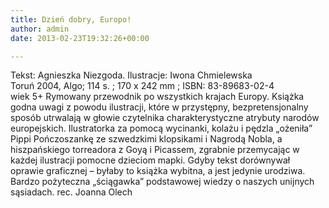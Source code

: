 ```yaml
---
title: Dzień dobry, Europo!
author: admin
date: 2013-02-23T19:32:26+00:00

---
```


  Tekst: Agnieszka Niezgoda. Ilustracje: Iwona Chmielewska<br /> Toruń 2004, Algo; 114 s. ; 170 x 242 mm ; ISBN: 83-89683-02-4<br /> wiek 5+
Rymowany przewodnik po wszystkich krajach Europy. Książka godna uwagi z powodu ilustracji, które w przystępny, bezpretensjonalny sposób utrwalają w głowie czytelnika charakterystyczne atrybuty narodów europejskich. Ilustratorka za pomocą wycinanki, kolażu i pędzla „ożeniła” Pippi Pończoszankę ze szwedzkimi klopsikami i Nagrodą Nobla, a hiszpańskiego torreadora z Goyą i Picassem, zgrabnie przemycając w każdej ilustracji pomocne dzieciom mapki. Gdyby tekst dorównywał oprawie graficznej – byłaby to książka wybitna, a jest jedynie urodziwa. Bardzo pożyteczna „ściągawka” podstawowej wiedzy o naszych unijnych sąsiadach.
rec. Joanna Olech
